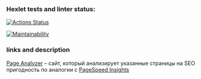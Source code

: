 ### Hexlet tests and linter status:
[![Actions Status](https://github.com/NickShelud/php-project-9/workflows/hexlet-check/badge.svg)](https://github.com/NickShelud/php-project-9/actions)

[![Maintainability](https://api.codeclimate.com/v1/badges/a28d8a21a3e80ee5e72b/maintainability)](https://codeclimate.com/github/NickShelud/php-project-9/maintainability)

### links and description
[Page Analyzer](https://php-project-9-production-3927.up.railway.app/) – сайт, который анализирует указанные страницы на SEO пригодность по аналогии с [PageSpeed Insights](https://pagespeed.web.dev/)